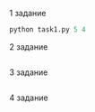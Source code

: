 1 задание


```python task1.py 4 3
python task1.py 5 4
```
2 задание

```python task2.py circle.txt points.txt
```
3 задание


```python task3.py values.json tests.json report.json
```
4 задание


```python task4.py numbers.txt

